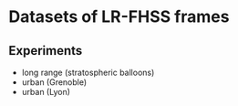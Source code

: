 # Datasets of LR-FHSS frames

## Experiments

* long range (stratospheric balloons)
* urban (Grenoble)
* urban (Lyon)

